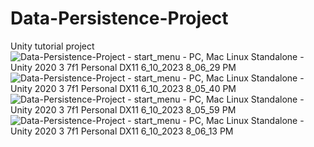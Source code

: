 # Data-Persistence-Project
 Unity tutorial project 
 ![Data-Persistence-Project - start_menu - PC, Mac   Linux Standalone - Unity 2020 3 7f1 Personal _DX11_ 6_10_2023 8_06_29 PM](https://github.com/OsmanFrat/Data-Persistence-Project/assets/69113898/a56e6e9c-edee-44c1-8e8f-1191b6477fa7)
![Data-Persistence-Project - start_menu - PC, Mac   Linux Standalone - Unity 2020 3 7f1 Personal _DX11_ 6_10_2023 8_05_40 PM](https://github.com/OsmanFrat/Data-Persistence-Project/assets/69113898/9565fe5a-6917-41ad-a1ed-79ea5dd81a6a)
![Data-Persistence-Project - start_menu - PC, Mac   Linux Standalone - Unity 2020 3 7f1 Personal _DX11_ 6_10_2023 8_05_59 PM](https://github.com/OsmanFrat/Data-Persistence-Project/assets/69113898/620001fe-c03c-4301-aa4a-b20fe3cdf98b)
![Data-Persistence-Project - start_menu - PC, Mac   Linux Standalone - Unity 2020 3 7f1 Personal _DX11_ 6_10_2023 8_06_13 PM](https://github.com/OsmanFrat/Data-Persistence-Project/assets/69113898/473572e7-e4e6-4d6a-b92b-d305da33e270)

 
 
 
